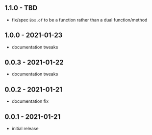 ## 1.1.0 - TBD

- fix/spec `Box.of` to be a function rather than a dual function/method

## 1.0.0 - 2021-01-23

- documentation tweaks

## 0.0.3 - 2021-01-22

- documentation tweaks

## 0.0.2 - 2021-01-21

- documentation fix

## 0.0.1 - 2021-01-21

- initial release

